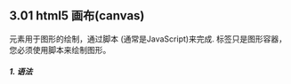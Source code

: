 ## 3.01 html5 画布(canvas)

<canvas> 元素用于图形的绘制，通过脚本 (通常是JavaScript)来完成.
<canvas> 标签只是图形容器，您必须使用脚本来绘制图形。

##### 1. 语法

```

```